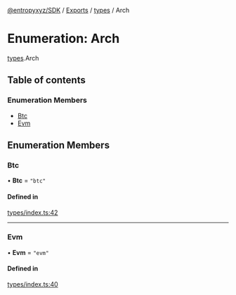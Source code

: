 [@entropyxyz/SDK](../README.md) / [Exports](../modules.md) / [types](../modules/types.md) / Arch

# Enumeration: Arch

[types](../modules/types.md).Arch

## Table of contents

### Enumeration Members

- [Btc](types.Arch.md#btc)
- [Evm](types.Arch.md#evm)

## Enumeration Members

### Btc

• **Btc** = ``"btc"``

#### Defined in

[types/index.ts:42](https://github.com/entropyxyz/SDK/blob/1c426d7/src/types/index.ts#L42)

___

### Evm

• **Evm** = ``"evm"``

#### Defined in

[types/index.ts:40](https://github.com/entropyxyz/SDK/blob/1c426d7/src/types/index.ts#L40)
